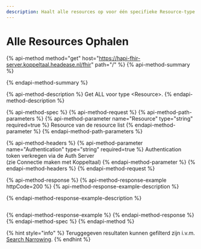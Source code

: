```yaml
---
description: Haalt alle resources op voor één specifieke Resource-type
---
```


# Alle Resources Ophalen

{% api-method method="get" host="https://hapi-fhir-server.koppeltaal.headease.nl/fhir" path="/<Resource>" %}
{% api-method-summary %}

{% endapi-method-summary %}

{% api-method-description %}
Get ALL voor type &lt;Resource&gt;. 
{% endapi-method-description %}

{% api-method-spec %}
{% api-method-request %}
{% api-method-path-parameters %}
{% api-method-parameter name="Resource" type="string" required=true %}
Resource van de resource list
{% endapi-method-parameter %}
{% endapi-method-path-parameters %}

{% api-method-headers %}
{% api-method-parameter name="Authentication" type="string" required=true %}
Authentication token verkregen via de Auth Server   
\(zie Connectie maken met Koppeltaal\)
{% endapi-method-parameter %}
{% endapi-method-headers %}
{% endapi-method-request %}

{% api-method-response %}
{% api-method-response-example httpCode=200 %}
{% api-method-response-example-description %}

{% endapi-method-response-example-description %}

```

```
{% endapi-method-response-example %}
{% endapi-method-response %}
{% endapi-method-spec %}
{% endapi-method %}

{% hint style="info" %}
Teruggegeven resultaten kunnen gefilterd zijn i.v.m. [Search Narrowing](../../../domeinbeheer/rollen-beheren/search-narrowing.md).
{% endhint %}

